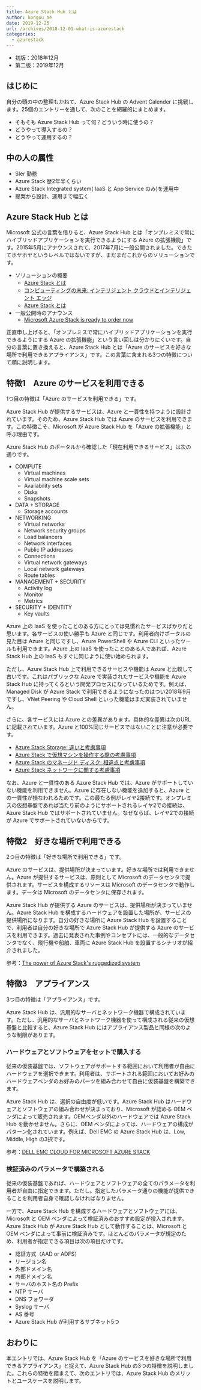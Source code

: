 ```yaml
---
title: Azure Stack Hub とは
author: kongou_ae
date: 2019-12-25
url: /archives/2018-12-01-what-is-azurestack
categories:
  - azurestack
---
```


- 初版：2018年12月
- 第二版：2019年12月

## はじめに

自分の頭の中の整理もかねて、Azure Stack Hub の Advent Calender に挑戦します。25個のエントリーを通して、次のことを網羅的にまとめます。

- そもそも Azure Stack Hub って何？どういう時に使うの？
- どうやって導入するの？
- どうやって運用するの？

## 中の人の属性

- SIer 勤務
- Azure Stack 歴2年半くらい
- Azure Stack Integrated system( IaaS と App Service のみ)を運用中
- 提案から設計、運用まで幅広く

## Azure Stack Hub とは

Microsoft 公式の言葉を借りると、Azure Stack Hub とは「オンプレミスで常にハイブリッドアプリケーションを実行できるようにする Azure の拡張機能」です。2015年5月にアナウンスされて、2017年7月に一般公開されました。できたてホヤホヤというレベルではないですが、まだまだこれからのソリューションです。

- ソリューションの概要
  - [Azure Stack とは](https://azure.microsoft.com/ja-jp/overview/azure-stack/)
  - [コンピューティングの未来: インテリジェント クラウドとインテリジェント エッジ](https://azure.microsoft.com/ja-jp/overview/future-of-cloud/)
  - [Azure Stack とは](https://docs.microsoft.com/ja-jp/azure/azure-stack/azure-stack-poc?WT.mc_id=AZ-MVP-5003408)
- 一般公開時のアナウンス
  - [Microsoft Azure Stack is ready to order now](https://azure.microsoft.com/ja-jp/blog/microsoft-azure-stack-is-ready-to-order-now/)

正直申し上げると、「オンプレミスで常にハイブリッドアプリケーションを実行できるようにする Azure の拡張機能」という言い回しは分かりにくいです。自分の言葉に置き換えると、Azure Stack Hub とは「Azure のサービスを好きな場所で利用できるアプライアンス」です。この言葉に含まれる3つの特徴について順に説明します。

## 特徴1　Azure のサービスを利用できる

1つ目の特徴は「Azure のサービスを利用できる」です。

Azure Stack Hub が提供するサービスは、Azure と一貫性を持つように設計されています。そのため、Azure Stack Hub では Azure のサービスを利用できます。この特徴こそ、Microsoft が Azure Stack Hub を「Azure の拡張機能」と呼ぶ理由です。

Azure Stack Hub のポータルから確認した「現在利用できるサービス」は次の通りです。

- COMPUTE
  - Virtual machines
  - Virtual machine scale sets
  - Availability sets
  - Disks
  - Snapshots
- DATA + STORAGE
  - Storage accounts
- NETWORKING
  - Virtual networks
  - Network security groups
  - Load balancers
  - Network interfaces
  - Public IP addresses
  - Connections
  - Virtual network gateways
  - Local network gateways
  - Route tables
- MANAGEMENT + SECURITY
  - Activity log
  - Monitor
  - Metrics
- SECURITY + IDENTITY
  - Key vaults 

Azure 上の IaaS を使ったことのある方にとっては見慣れたサービスばかりだと思います。各サービスの使い勝手も Azure と同じです。利用者向けポータルの見た目は Azure と同じですし、Azure PowerShell や Azure CLI といったツールも利用できます。Azure 上の IaaS を使ったことのある人であれば、Azure Stack Hub 上の IaaS もすぐに同じように使い始められます。

ただし、Azure Stack Hub 上で利用できるサービスや機能は Azure と比較して古いです。これはパブリックな Azure で実装されたサービスや機能を Azure Stack Hub に持ってくるという開発プロセスになっているためです。例えば、Managed Disk が Azure Stack で利用できるようになったのはつい2018年9月ですし、VNet Peering や Cloud Shell といった機能はまだ実装されていません。

さらに、各サービスには Azure との差異があります。具体的な差異は次のURLに記載されています。Azure と100%同じサービスではないことに注意が必要です。

- [Azure Stack Storage: 違いと考慮事項](https://docs.microsoft.com/ja-jp/azure/azure-stack/user/azure-stack-acs-differences?WT.mc_id=AZ-MVP-5003408)
- [Azure Stack で仮想マシンを操作する際の考慮事項](https://docs.microsoft.com/ja-jp/azure/azure-stack/user/azure-stack-vm-considerations?WT.mc_id=AZ-MVP-5003408)
- [Azure Stack のマネージド ディスク: 相違点と考慮事項](https://docs.microsoft.com/ja-jp/azure/azure-stack/user/azure-stack-managed-disk-considerations?WT.mc_id=AZ-MVP-5003408)
- [Azure Stack ネットワークに関する考慮事項](https://docs.microsoft.com/ja-jp/azure/azure-stack/user/azure-stack-network-differences?WT.mc_id=AZ-MVP-5003408)

なお、Azure と一貫性のある Azure Stack Hub では、Azure がサポートしていない機能を利用できません。Azure に存在しない機能を追加すると、Azure との一貫性が損なわれるためです。この最たる例がレイヤ2接続です。オンプレミスの仮想基盤であれば当たり前のようにサポートされるレイヤ2での接続は、Azure Stack Hub ではサポートされていません。なぜならば、レイヤ2での接続が Azure でサポートされていないからです。

## 特徴2　好きな場所で利用できる

2つ目の特徴は「好きな場所で利用できる」です。

Azure のサービスは、提供場所が決まっています。好きな場所では利用できません。Azure が提供するサービスは、原則として Microsoft のデータセンタで提供されます。サービスを構成するリソースは Microsoft のデータセンタで動作します。データは Microsoft のデータセンタに保存されます。

Azure Stack Hub が提供する Azure のサービスは、提供場所が決まっていません。Azure Stack Hub を構成するハードウェアを設置した場所が、サービスの提供場所になります。自分の好きな場所に Azure Stack Hub を設置することで、利用者は自分の好きな場所で Azure Stack Hub が提供する Azure のサービスを利用できます。過去に発表された事例やコンセプトには、一般的なデータセンタでなく、飛行機や船舶、車両に Azure Stack Hub を設置するシナリオが紹介されました。

参考：[The power of Azure Stack's ruggedized system](https://www.youtube.com/watch?v=nTXdJN0IW5Y)

## 特徴3　アプライアンス

3つ目の特徴は「アプライアンス」です。

Azure Stack Hub は、汎用的なサーバとネットワーク機器で構成されています。ただし、汎用的なサーバとネットワーク機器を使って構成される従来の仮想基盤と比較すると、Azure Stack Hub にはアプライアンス製品と同様の次のような制限があります。

### ハードウェアとソフトウェアをセットで購入する

従来の仮装基盤では、ソフトウェアがサポートする範囲において利用者が自由にハードウェアを選択できます。利用者は、サポートされる範囲においてお好みのハードウェアベンダのお好みのパーツを組み合わせて自由に仮装基盤を構築できます。

Azure Stack Hub は、選択の自由度が低いです。Azure Stack Hub はハードウェアとソフトウェアの組み合わせが決まっており、Microsoft が認める OEM ベンダによって販売されます。OEMベンダ以外のハードウェアでは Azure Stack Hub を動かせません。さらに、OEM ベンダによっては、ハードウェアの構成がパターン化されています。例えば、Dell EMC の Azure Stack Hub は、Low, Middle, High の3択です。

参考：[DELL EMC CLOUD FOR MICROSOFT AZURE STACK](https://www.dellemc.com/resources/en-us/asset/data-sheets/products/ready-solutions/dellemc-cloud-for-microsoft-azure-stack-ss.pdf)

### 検証済みのパラメータで構築される

従来の仮装基盤であれば、ハードウェアとソフトウェアの全てのパラメータを利用者が自由に指定できます。ただし。指定したパラメータ通りの機能が提供できることを利用者自身で確認しなければなりません。

一方で、Azure Stack Hub を構成するハードウェアとソフトウェアには、Microsoft と OEM ベンダによって検証済みのおすすめ設定が投入されます。Azure Stack Hub が Azure Stack Hub として動作することは、Microsoft と OEM ベンダによって事前に検証済みです。ほとんどのパラメータが規定のため、利用者が指定できる項目は次の項目だけです。

- 認証方式（AAD or ADFS）
- リージョン名
- 外部ドメイン名
- 内部ドメイン名
- サーバのホスト名の Prefix
- NTP サーバ
- DNS フォワーダ
- Syslog サーバ
- AS 番号
- Azure Stack Hub が利用するサブネット5つ

## おわりに

本エントリでは、Azure Stack Hub を「Azure のサービスを好きな場所で利用できるアプライアンス」と捉えて、Azure Stack Hub の3つの特徴を説明しました。これらの特徴を踏まえて、次のエントリでは、Azure Stack Hub のメリットとユースケースを説明します。
